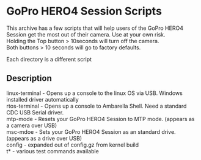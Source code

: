 <h1>GoPro HERO4 Session Scripts</h1>
This archive has a few scripts that will help users of the GoPro HERO4 Session get the most out of their camera. Use at your own risk.<br /> 
Holding the Top button > 10seconds will turn off the camera. <br />
Both buttons > 10 seconds will go to factory defaults.<br />

Each directory is a different script
<h2>Description</h2>
  linux-terminal - Opens up a console to the linux OS via USB. Windows installed driver automatically<br />
  rtos-terminal - Opens up a console to Ambarella Shell. Need a standard CDC USB Serial driver.<br />
  mtp-mode - Resets your GoPro HERO4 Session to MTP mode. (appears as a camera over USB)<br />
  msc-mdoe - Sets your GoPro HERO4 Session as an standard drive. (appears as a drive over USB)<br />
  config - expanded out of config.gz from kernel build<br />
  t* - various test commands available<br />

